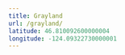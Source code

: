 ```yaml
---
title: Grayland
url: /grayland/
latitude: 46.810092600000004
longitude: -124.09322730000001
---
```

